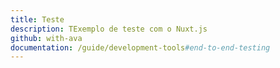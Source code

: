```yaml
---
title: Teste
description: TExemplo de teste com o Nuxt.js
github: with-ava
documentation: /guide/development-tools#end-to-end-testing
---
```

